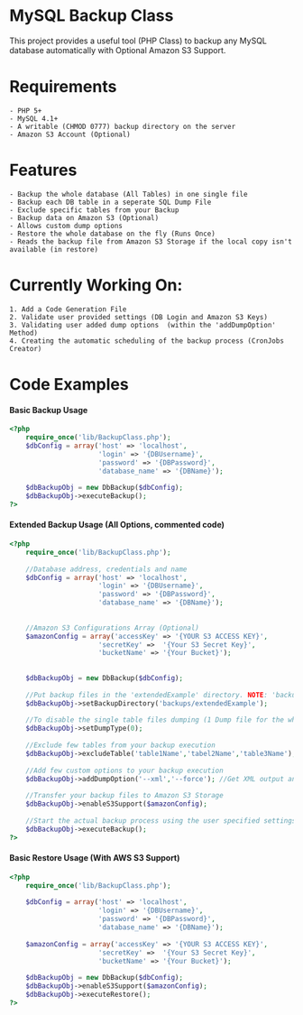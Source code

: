 MySQL Backup Class
==================
This project provides a useful tool (PHP Class) to backup any MySQL database automatically with Optional Amazon S3 Support.

# Requirements
	- PHP 5+
	- MySQL 4.1+
	- A writable (CHMOD 0777) backup directory on the server
	- Amazon S3 Account (Optional)

# Features
	- Backup the whole database (All Tables) in one single file
	- Backup each DB table in a seperate SQL Dump File
	- Exclude specific tables from your Backup
	- Backup data on Amazon S3 (Optional)
	- Allows custom dump options
	- Restore the whole database on the fly (Runs Once)
	- Reads the backup file from Amazon S3 Storage if the local copy isn't available (in restore)

# Currently Working On:

	1. Add a Code Generation File   
	2. Validate user provided settings (DB Login and Amazon S3 Keys)   
	3. Validating user added dump options  (within the 'addDumpOption' Method)   
	4. Creating the automatic scheduling of the backup process (CronJobs Creator)

Code Examples
=============

#### Basic Backup Usage
```php
<?php
	require_once('lib/BackupClass.php');
	$dbConfig = array('host' => 'localhost',
					  'login' => '{DBUsername}',
					  'password' => '{DBPassword}',
					  'database_name' => '{DBName}');
	
	$dbBackupObj = new DbBackup($dbConfig);
	$dbBackupObj->executeBackup();
?>
```

#### Extended Backup Usage (All Options, commented code)
```php
<?php
	require_once('lib/BackupClass.php');
	
	//Database address, credentials and name
	$dbConfig = array('host' => 'localhost',
					  'login' => '{DBUsername}',
					  'password' => '{DBPassword}',
					  'database_name' => '{DBName}');
	
	
	//Amazon S3 Configurations Array (Optional)
	$amazonConfig = array('accessKey' => '{YOUR S3 ACCESS KEY}',
				 	  'secretKey' =>  '{Your S3 Secret Key}',
				  	  'bucketName' => '{Your Bucket}');
	
	
	$dbBackupObj = new DbBackup($dbConfig);
	
	//Put backup files in the 'extendedExample' directory. NOTE: 'backups' DIR should be writable
	$dbBackupObj->setBackupDirectory('backups/extendedExample');
	
	//To disable the single table files dumping (1 Dump file for the whole database)
	$dbBackupObj->setDumpType(0); 
	
	//Exclude few tables from your backup execution
	$dbBackupObj->excludeTable('table1Name','tabel2Name','table3Name');
	
	//Add few custom options to your backup execution
	$dbBackupObj->addDumpOption('--xml','--force'); //Get XML output and Continue on error
	
	//Transfer your backup files to Amazon S3 Storage
	$dbBackupObj->enableS3Support($amazonConfig);
	
	//Start the actual backup process using the user specified settings and options
	$dbBackupObj->executeBackup();
?>
```

#### Basic Restore Usage (With AWS S3 Support)
```php
<?php
	require_once('lib/BackupClass.php');
	
	$dbConfig = array('host' => 'localhost',
					  'login' => '{DBUsername}',
					  'password' => '{DBPassword}',
					  'database_name' => '{DBName}');
	
	$amazonConfig = array('accessKey' => '{YOUR S3 ACCESS KEY}',
				 	  'secretKey' =>  '{Your S3 Secret Key}',
				  	  'bucketName' => '{Your Bucket}');
	
	$dbBackupObj = new DbBackup($dbConfig);
	$dbBackupObj->enableS3Support($amazonConfig);
	$dbBackupObj->executeRestore();
?>
```
